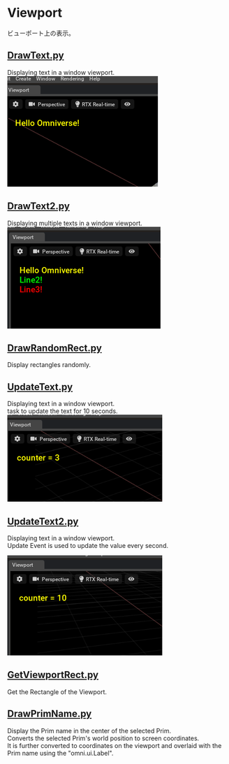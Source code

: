 # Viewport

ビューポート上の表示。    

## [DrawText.py](./DrawText.py)    

Displaying text in a window viewport.    
![DisplayText.png](./images/DisplayText.png)    


## [DrawText2.py](./DrawText2.py)    

Displaying multiple texts in a window viewport.    
![DisplayText2.png](./images/DisplayText2.png)    

## [DrawRandomRect.py](./DrawRandomRect.py)    

Display rectangles randomly.      

## [UpdateText.py](./UpdateText.py)    

Displaying text in a window viewport.    
task to update the text for 10 seconds.     
![UpdateText.png](./images/UpdateText.png)    

## [UpdateText2.py](./UpdateText2.py)    

Displaying text in a window viewport.    
Update Event is used to update the value every second.    

![UpdateText2.png](./images/UpdateText2.png)    

## [GetViewportRect.py](./GetViewportRect.py)    

Get the Rectangle of the Viewport.       

## [DrawPrimName.py](./DrawPrimName.py)    

Display the Prim name in the center of the selected Prim.      
Converts the selected Prim's world position to screen coordinates.     
It is further converted to coordinates on the viewport and overlaid with the Prim name using the "omni.ui.Label".     
